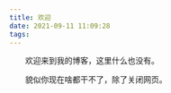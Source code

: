 ```yaml
---
title: 欢迎
date: 2021-09-11 11:09:28
tags:
---
```

&emsp;&emsp;欢迎来到我的博客，这里什么也没有。

&emsp;&emsp;貌似你现在啥都干不了，除了关闭网页。